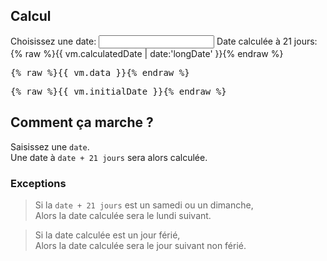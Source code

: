 ## Calcul

<column class="initial-date">
    <label class="initial-date-label"
           for="initialDate">
        Choisissez une date:
    </label>
    <datepicker class="initial-date-datepicker"
                date-set="{% raw %}{{vm.data.initialDate}}{% endraw %}"
                date-format="longDate"
                date-week-start-day="1"
                date-typer="false"
                button-prev="<svg viewBox='0 0 50 50'><g><path d='M 34.960938 2.980469 C 34.441406 2.996094 33.949219 3.214844 33.585938 3.585938 L 13.585938 23.585938 C 12.804688 24.367188 12.804688 25.632813 13.585938 26.414063 L 33.585938 46.414063 C 34.085938 46.9375 34.832031 47.148438 35.535156 46.964844 C 36.234375 46.78125 36.78125 46.234375 36.964844 45.535156 C 37.148438 44.832031 36.9375 44.085938 36.414063 43.585938 L 17.828125 25 L 36.414063 6.414063 C 37.003906 5.839844 37.183594 4.960938 36.863281 4.199219 C 36.539063 3.441406 35.785156 2.957031 34.960938 2.980469 Z '></path></g></svg>"
                button-next="<svg viewBox='0 0 50 50'><g><path d='M 14.980469 2.980469 C 14.164063 2.980469 13.433594 3.476563 13.128906 4.230469 C 12.820313 4.984375 13.003906 5.847656 13.585938 6.414063 L 32.171875 25 L 13.585938 43.585938 C 13.0625 44.085938 12.851563 44.832031 13.035156 45.535156 C 13.21875 46.234375 13.765625 46.78125 14.464844 46.964844 C 15.167969 47.148438 15.914063 46.9375 16.414063 46.414063 L 36.414063 26.414063 C 37.195313 25.632813 37.195313 24.367188 36.414063 23.585938 L 16.414063 3.585938 C 16.035156 3.199219 15.519531 2.980469 14.980469 2.980469 Z '></path></g></svg>"
                button-prev-title="Précédent"
                button-next-title="Suivant"
                date-month-title="Mois sélectionné"
                date-year-title="Année sélectionnée"
                datepicker-toggle="false"
                datepicker-show="{% raw %}{{vm.data.showDatepicker}}{% endraw %}"
                ng-mouseenter="vm.data.isHoverDatepicker = true"
                ng-mouseleave="vm.data.isHoverDatepicker = false">
        <input class="initial-date-input"
               ng-class="{selected: vm.data.showDatepicker}"
               type="text" 
               ng-model="vm.initialDate" 
               id="initialDate" 
               name="initialDate"
               tabindex="0"
               onfocus="this.blur()"
               on-enter="vm.methods.onDatepickerEnter()"
               ng-focus="vm.methods.onDatepickerFocus($event)">
    </datepicker>
</column>

<column class="calculated-date">
    <span class="calculated-date-label">
        Date calculée à 21 jours:
    </span>
    <date class="calculated-date-value">
        {% raw %}{{ vm.calculatedDate | date:'longDate' }}{% endraw %}
    </date>
</column>

<pre>{% raw %}{{ vm.data }}{% endraw %}</pre>
<pre>{% raw %}{{ vm.initialDate }}{% endraw %}</pre>

## Comment ça marche ?

Saisissez une `date`.  
Une date à `date + 21 jours` sera alors calculée.

### Exceptions

> Si la `date + 21 jours` est un samedi ou un dimanche,  
> Alors la date calculée sera le lundi suivant.

> Si la date calculée est un jour férié,  
> Alors la date calculée sera le jour suivant non férié.

